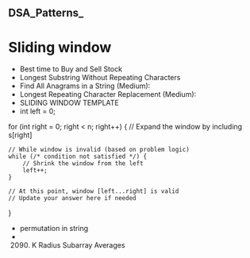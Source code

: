 ## DSA_Patterns_
# Sliding window
- Best time to Buy and Sell Stock
- Longest Substring Without Repeating Characters
- Find All Anagrams in a String (Medium):
- Longest Repeating Character Replacement (Medium):
- SLIDING WINDOW TEMPLATE
- int left = 0;

for (int right = 0; right < n; right++) {
    // Expand the window by including s[right]
    
    // While window is invalid (based on problem logic)
    while (/* condition not satisfied */) {
        // Shrink the window from the left
        left++;
    }

    // At this point, window [left...right] is valid
    // Update your answer here if needed
}

- permutation in string
- 2090. K Radius Subarray Averages
